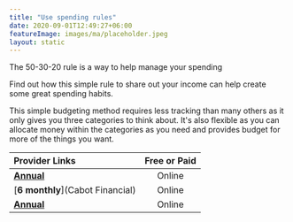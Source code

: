 ```yaml
---
title: "Use spending rules"
date: 2020-09-01T12:49:27+06:00
featureImage: images/ma/placeholder.jpeg
layout: static
---
```


The 50-30-20 rule is a way to help manage your spending

Find out how this simple rule to share out your income can help create some great spending habits.

This simple budgeting method requires less tracking than many others as it only gives you three categories to think about. It's also flexible as you can allocate money within the categories as you need and provides budget for more of the things you want.

| Provider Links      | Free or Paid  |  
| :-----------          | :--------------:      |  
| [**Annual**](Moneyfit) | Online | 
| [**6 monthly**](Cabot Financial) | Online | 
| [**Annual**](Indeed) | Online | 
  

<br/><br/>






